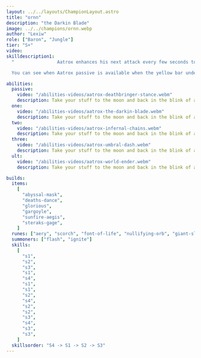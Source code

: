 ```yaml
---
layout: ../../layouts/ChampionLayout.astro
title: "ornn"
description: "the Darkin Blade"
image: ../../champions/ornn.webp
author: "Lexiw"
role: ["Baron", "Jungle"]
tier: "S+"
video:
skilldescription1:
  "                Aatrox enhances his next attack every few seconds to deal bonus physical damage and heals himself for the same amount of damage done. The cooldown of Aatrox's passive is reduced by a few seconds when Aatrox hits a champion or large monster with an attack or ability.

  You can see when Aatrox passive is available when the yellow bar underneath his health bar is full. Every time this bar is full, you should look to fight the enemy champion, as you will deal a lot of damage and get a lot of healing. The healing is reduced to 50% against minions."

abilities:
  passive:
    video: "/abilities-videos/aatrox-deathbringer-stance.webm"
    description: Take your stuff to the moon and back in the blink of an eye.
  one:
    video: "/abilities-videos/aatrox-the-darkin-blade.webm"
    description: Take your stuff to the moon and back in the blink of an eye.
  two:
    video: "/abilities-videos/aatrox-infernal-chains.webm"
    description: Take your stuff to the moon and back in the blink of an eye.
  three:
    video: "/abilities-videos/aatrox-umbral-dash.webm"
    description: Take your stuff to the moon and back in the blink of an eye.
  ult:
    video: "/abilities-videos/aatrox-world-ender.webm"
    description: Take your stuff to the moon and back in the blink of an eye.

builds:
  items:
    [
      "abyssal-mask",
      "deaths-dance",
      "glorious",
      "gargoyle",
      "sunfire-aegis",
      "steraks-gage",
    ]
  runes: ["aery", "scorch", "font-of-life", "nullifying-orb", "giant-slayer"]
  summoners: ["flash", "ignite"]
  skills:
    [
      "s1",
      "s2",
      "s3",
      "s1",
      "s4",
      "s1",
      "s1",
      "s2",
      "s4",
      "s2",
      "s2",
      "s3",
      "s4",
      "s3",
      "s3",
    ]
  skillsorder: "S4 -> S1 -> S2 -> S3"
---
```

